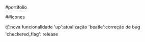 #portifolio

##icones

:package:nova funcionalidade
'up':atualização
'beatle':correção de bug
'checkered_flag': release
